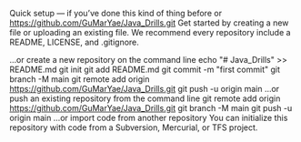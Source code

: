 Quick setup — if you’ve done this kind of thing before
or
https://github.com/GuMarYae/Java_Drills.git
Get started by creating a new file or uploading an existing file. We recommend every repository include a README, LICENSE, and .gitignore.

…or create a new repository on the command line
echo "# Java_Drills" >> README.md
git init
git add README.md
git commit -m "first commit"
git branch -M main
git remote add origin https://github.com/GuMarYae/Java_Drills.git
git push -u origin main
…or push an existing repository from the command line
git remote add origin https://github.com/GuMarYae/Java_Drills.git
git branch -M main
git push -u origin main
…or import code from another repository
You can initialize this repository with code from a Subversion, Mercurial, or TFS project.
